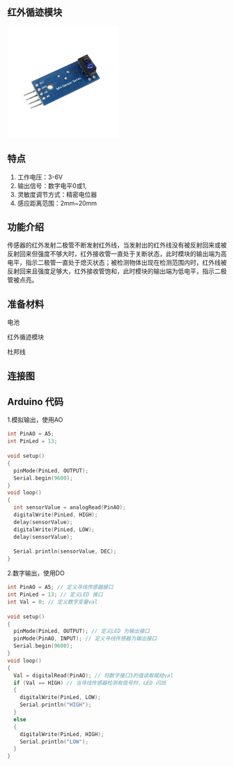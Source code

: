 ## 红外循迹模块

![](/assets/循迹模块1.png)

## 特点

1. 工作电压：3-6V
2. 输出信号：数字电平0或1,
3. 灵敏度调节方式：精密电位器
4. 感应距离范围：2mm~20mm

## 功能介绍

传感器的红外发射二极管不断发射红外线，当发射出的红外线没有被反射回来或被反射回来但强度不够大时，红外接收管一直处于关断状态，此时模块的输出端为高电平，指示二极管一直处于熄灭状态；被检测物体出现在检测范围内时，红外线被反射回来且强度足够大，红外接收管饱和，此时模块的输出端为低电平，指示二极管被点亮。

## 准备材料

电池

红外循迹模块

杜邦线

## 连接图

## Arduino 代码

1.模拟输出，使用AO

```cpp
int PinAO = A5;
int PinLed = 13;

void setup()
{
  pinMode(PinLed, OUTPUT);
  Serial.begin(9600);
}
void loop()
{
  int sensorValue = analogRead(PinAO);    
  digitalWrite(PinLed, HIGH);
  delay(sensorValue);
  digitalWrite(PinLed, LOW);
  delay(sensorValue);

  Serial.println(sensorValue, DEC);
}
```

2.数字输出，使用DO

```cpp
int PinAO = A5; // 定义寻线传感器接口
int PinLed = 13; // 定义LED 接口
int Val = 0; // 定义数字变量val

void setup()
{
  pinMode(PinLed, OUTPUT); // 定义LED 为输出接口
  pinMode(PinAO, INPUT); // 定义寻线传感器为输出接口
  Serial.begin(9600);
}
void loop()
{
  Val = digitalRead(PinAO); // 将数字接口3的值读取赋给val
  if (Val == HIGH) // 当寻线传感器检测有信号时，LED 闪烁
  {
    digitalWrite(PinLed, LOW);
    Serial.println("HIGH");
  }
  else
  {
    digitalWrite(PinLed, HIGH);
    Serial.println("LOW");
  }
}
```



